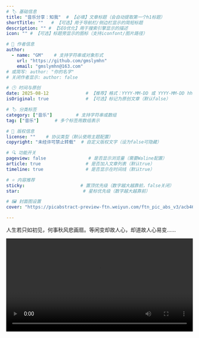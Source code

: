 ```yaml
---
# 🏷️ 基础信息
title: "音乐分享：知我"  # 【必填】文章标题（会自动提取第一个h1标题）
shortTitle: ""   # 【可选】用于导航栏/侧边栏显示的简短标题
description: "" # 【SEO优化】用于搜索引擎显示的描述
icon: "" # 【可选】标题旁显示的图标（支持iconfont/图片路径）

# 👤 作者信息
author: 
  - name: "GM"    # 支持字符串或对象形式
    url: "https://github.com/gmslymhn" 
    email: "gmslymhn@163.com"
# 或简写: author: "你的名字" 
# 关闭作者显示: author: false

# 🕒 时间与原创
date: 2025-08-12              # 【推荐】格式：YYYY-MM-DD 或 YYYY-MM-DD hh:mm:ss
isOriginal: true              # 【可选】标记为原创文章（默认false）

# 🏷️ 分类标签
category: ["音乐"]         # 支持字符串或数组
tag: ["音乐"]      # 多个标签用数组表示

# 📜 版权信息
license: ""    # 协议类型（默认使用主题配置）
copyright: "未经许可禁止转载"  # 自定义版权文字（设为false可隐藏）

# 🔍 功能开关
pageview: false                # 是否显示浏览量（需要Waline配置）
article: true                 # 是否加入文章列表（默认true）
timeline: true                # 是否显示在时间线（默认true）

# ⭐ 内容推荐
sticky:                     # 置顶优先级（数字越大越靠前，false关闭）
star:                        # 星标优先级（数字越大越靠前）

# 🖼️ 封面图设置
cover: "https://picabstract-preview-ftn.weiyun.com/ftn_pic_abs_v3/acb4616978a64e1fc59682230225322c86f4f2c16749195deb7993ee72019f1f8b3bcb3554c6b013a003d9c568c6be4b?pictype=scale&from=30013&version=3.3.3.3&fname=DM_20250908193808_001.png&size=750"  # 文章卡片封面图（建议尺寸：1200×600）

---
```


人生若只如初见，何事秋风悲画扇。等闲变却故人心，却道故人心易变......
<!-- more -->


<video width="100%" controls> <source src="https://vercel-lz.tyut.tech/api/lz?fid=iOvQn35phd0j&pwd=fwiz&isNewd=https://innlab.lanzn.com" type="video/mp4"> 您的浏览器不支持视频播放 </video>